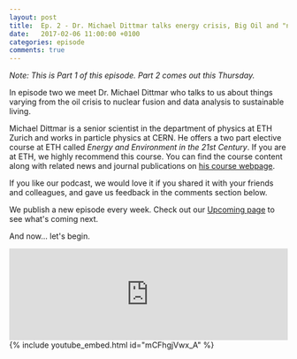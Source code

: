 ```yaml
---
layout: post
title:  Ep. 2 - Dr. Michael Dittmar talks energy crisis, Big Oil and "nonsense data" - Part 1
date:   2017-02-06 11:00:00 +0100
categories: episode
comments: true
---
```

*Note: This is Part 1 of this episode. Part 2 comes out this Thursday.*

In episode two we meet Dr. Michael Dittmar who talks to us about things varying from the oil crisis to nuclear fusion and data analysis to sustainable living.

Michael Dittmar is a senior scientist in the department of physics at ETH Zurich and works in particle physics at CERN. He offers a two part elective course at ETH called *Energy and Environment in the 21st Century*. If you are at ETH, we highly recommend this course. You can find the course content along with related news and journal publications on [his course webpage](http://ihp-lx2.ethz.ch/energy21/).

If you like our podcast, we would love it if you shared it with your friends and colleagues, and gave us feedback in the comments section below. 

We publish a new episode every week. Check out our [Upcoming page](/upcoming) to see what's coming next.

And now... let's begin.

<div id="media-wrapper">
<div id="soundcloud-embed"><iframe width="100%" height="166" scrolling="no" frameborder="no" src="https://w.soundcloud.com/player/?url=https%3A//api.soundcloud.com/tracks/307474290&amp;color=ff5500&amp;auto_play=false&amp;hide_related=false&amp;show_comments=true&amp;show_user=true&amp;show_reposts=false"></iframe></div>
<div id="youtube-embed">{% include youtube_embed.html id="mCFhgjVwx_A" %}</div> 
</div>


